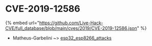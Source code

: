 # CVE-2019-12586
{% embed url="https://github.com/Live-Hack-CVE/full_database/blob/main/cves/2019/CVE-2019-12586.json" %}

* Matheus-Garbelini ~> [esp32_esp8266_attacks](https://www.alice-snow.ru/2019/database/cve-2019-12586/esp32_esp8266_attacks-matheus-garbelini)